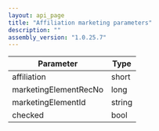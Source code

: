 ```yaml
---
layout: api_page
title: "Affiliation marketing parameters"
description: ""
assembly_version: "1.0.25.7"
---
```



| Parameter | Type |
| --------- | ---- |
| affiliation | short |
| marketingElementRecNo | long |
| marketingElementId | string |
| checked | bool |

